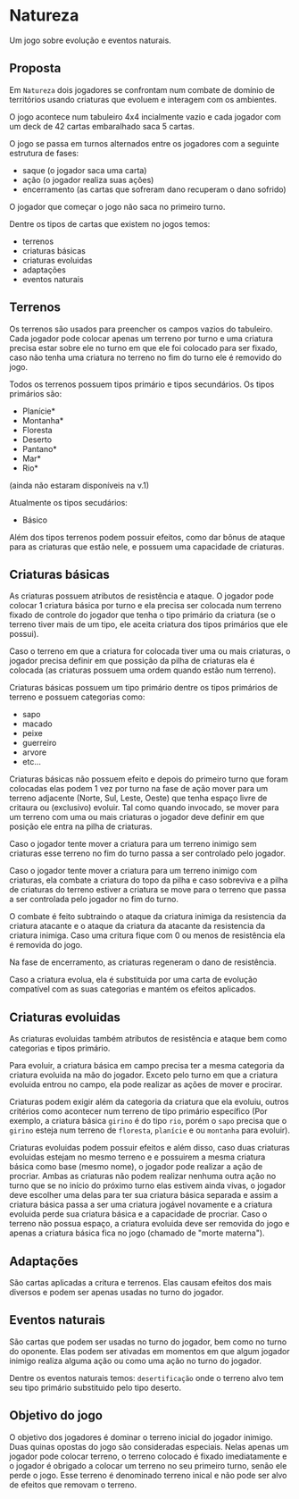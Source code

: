 # Natureza
Um jogo sobre evolução e eventos naturais.

## Proposta
Em `Natureza` dois jogadores se confrontam num combate de domínio de territórios usando criaturas que evoluem e interagem com os ambientes.

O jogo acontece num tabuleiro 4x4 incialmente vazio e cada jogador com um deck de 42 cartas embaralhado saca 5 cartas.

O jogo se passa em turnos alternados entre os jogadores com a seguinte estrutura de fases:
- saque (o jogador saca uma carta)
- ação (o jogador realiza suas ações)
- encerramento (as cartas que sofreram dano recuperam o dano sofrido)

O jogador que começar o jogo não saca no primeiro turno.

Dentre os tipos de cartas que existem no jogos temos:
- terrenos
- criaturas básicas
- criaturas evoluidas
- adaptações
- eventos naturais

## Terrenos

Os terrenos são usados para preencher os campos vazios do tabuleiro. Cada jogador pode colocar apenas um terreno por turno e uma criatura precisa estar sobre ele no turno em que ele foi colocado para ser fixado, caso não tenha uma criatura no terreno no fim do turno ele é removido do jogo.

Todos os terrenos possuem tipos primário e tipos secundários.
Os tipos primários são:
- Planície*
- Montanha*
- Floresta
- Deserto
- Pantano*
- Mar*
- Rio*

(ainda não estaram disponíveis na v.1)

Atualmente os tipos secudários:
- Básico

Além dos tipos terrenos podem possuir efeitos, como dar bônus de ataque para as criaturas que estão nele, e possuem uma capacidade de criaturas.

## Criaturas básicas

As criaturas possuem atributos de resistência e ataque. O jogador pode colocar 1 criatura básica por turno e ela precisa ser colocada num terreno fixado de controle do jogador que tenha o tipo primário da criatura (se o terreno tiver mais de um tipo, ele aceita criatura dos tipos primários que ele possui).

Caso o terreno em que a criatura for colocada tiver uma ou mais criaturas, o jogador precisa definir em que possição da pilha de criaturas ela é colocada (as criaturas possuem uma ordem quando estão num terreno).

Criaturas básicas possuem um tipo primário dentre os tipos primários de terreno e possuem categorias como:
- sapo
- macado
- peixe
- guerreiro
- arvore
- etc...

Criaturas básicas não possuem efeito e depois do primeiro turno que foram colocadas elas podem 1 vez por turno na fase de ação mover para um terreno adjacente (Norte, Sul, Leste, Oeste) que tenha espaço livre de critaura ou (exclusivo) evoluir. Tal como quando invocado, se mover para um terreno com uma ou mais criaturas o jogador deve definir em que posição ele entra na pilha de criaturas.

Caso o jogador tente mover a criatura para um terreno inimigo sem criaturas esse terreno no fim do turno passa a ser controlado pelo jogador.

Caso o jogador tente mover a criatura para um terreno inimigo com criaturas, ela combate a criatura do topo da pilha e caso sobreviva e a pilha de criaturas do terreno estiver a criatura se move para o terreno que passa a ser controlada pelo jogador no fim do turno.

O combate é feito subtraindo o ataque da criatura inimiga da resistencia da criatura atacante e o ataque da criatura da atacante da resistencia da criatura inimiga. Caso uma critura fique com 0 ou menos de resistência ela é removida do jogo.

Na fase de encerramento, as criaturas regeneram o dano de resistência.

Caso a criatura evolua, ela é substituida por uma carta de evolução compatível com as suas categorias e mantém os efeitos aplicados.

## Criaturas evoluidas

As criaturas evoluidas também atributos de resistência e ataque bem como categorias e tipos primário.

Para evoluir, a criatura básica em campo precisa ter a mesma categoria da criatura evoluida na mão do jogador. Exceto pelo turno em que a criatura evoluida entrou no campo, ela pode realizar as ações de mover e procirar.

Criaturas podem exigir além da categoria da criatura que ela evoluiu, outros critérios como acontecer num terreno de tipo primário específico (Por exemplo, a criatura básica `girino` é do tipo `rio`, porém o `sapo` precisa que o `girino` esteja num terreno de `floresta`, `planície` e ou `montanha` para evoluir).

Criaturas evoluidas podem possuir efeitos e além disso, caso duas criaturas evoluidas estejam no mesmo terreno e e possuirem a mesma criatura básica como base (mesmo nome), o jogador pode realizar a ação de procriar. Ambas as criaturas não podem realizar nenhuma outra ação no turno que se no início do próximo turno elas estivem ainda vivas, o jogador deve escolher uma delas para ter sua criatura básica separada e assim a criatura básica passa a ser uma criatura jogável novamente e a criatura evoluida perde sua criatura básica e a capacidade de procriar. Caso o terreno não possua espaço, a criatura evoluida deve ser removida do jogo e apenas a criatura básica fica no jogo (chamado de "morte materna").

## Adaptações

São cartas aplicadas a critura e terrenos. Elas causam efeitos dos mais diversos e podem ser apenas usadas no turno do jogador.

## Eventos naturais

São cartas que podem ser usadas no turno do jogador, bem como no turno do oponente. Elas podem ser ativadas em momentos em que algum jogador inimigo realiza alguma ação ou como uma ação no turno do jogador.

Dentre os eventos naturais temos: `desertificação` onde o terreno alvo tem seu tipo primário substituido pelo tipo deserto.

## Objetivo do jogo

O objetivo dos jogadores é dominar o terreno inicial do jogador inimigo. Duas quinas opostas do jogo são consideradas especiais. Nelas apenas um jogador pode colocar terreno, o terreno colocado é fixado imediatamente e o jogador é obrigado a colocar um terreno no seu primeiro turno, senão ele perde o jogo. Esse terreno é denominado terreno inical e não pode ser alvo de efeitos que removam o terreno.

